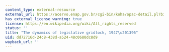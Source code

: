 ```yaml
---
content_type: external-resource
external_url: https://acervo.enap.gov.br/cgi-bin/koha/opac-detail.pl?biblionumber=21126
has_external_license_warning: true
license: https://en.wikipedia.org/wiki/All_rights_reserved
status: ''
title: "The dynamics of legislative gridlock, 1947\u201396"
uid: dd72716d-24c8-438d-a524-48c0680dc8d9
wayback_url: ''
---
```

